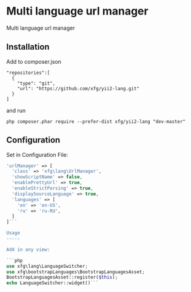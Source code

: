 Multi language url manager
==========================
Multi language url manager

Installation
------------

Add to composer.json

```
"repositories":[
  {
    "type": "git",
    "url": "https://github.com/xfg/yii2-lang.git"
  }
]
```

and run

```
php composer.phar require --prefer-dist xfg/yii2-lang "dev-master"
```


Configuration
-----

Set in Configuration File:

```php
'urlManager' => [
  'class' => 'xfg\lang\UrlManager',
  'showScriptName' => false,
  'enablePrettyUrl' => true,
  'enableStrictParsing' => true,
  'displaySourceLanguage' => true,
  'languages' => [
    'en' => 'en-US',
    'ru' => 'ru-RU',
  ]
]```

Usage
-----

Add in any view:

```php
use xfg\lang\LanguageSwitcher;
use xfg\bootstrapLanguages\BootstrapLanguagesAsset;
BootstrapLanguagesAsset::register($this);
echo LanguageSwitcher::widget()```